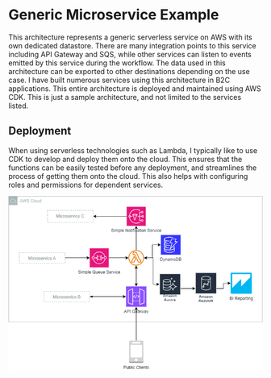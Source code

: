 # Generic Microservice Example
 This architecture represents a generic serverless service on AWS with its own dedicated datastore. There are many integration points to this service including API Gateway and SQS, while other services can listen to events emitted by this service during the workflow.
 The data used in this architecture can be exported to other destinations depending on the use case. I have built numerous services using this architecture in B2C applications. 
 This entire architecture is deployed and maintained using AWS CDK. This is just a sample architecture, and not limited to the services listed.

 ## Deployment
 When using serverless technologies such as Lambda, I typically like to use CDK to develop and deploy them onto the cloud. This ensures that the functions can be easily tested before any deployment, and streamlines the process of getting them onto the cloud.
 This also helps with configuring roles and permissions for dependent services.

![[diagram](./Generic Microservice.png)](https://github.com/tal-sabas/aws-projects/blob/master/Generic%20Microservice/Generic%20Microservice.png)
